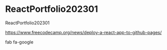 # ReactPortfolio202301
ReactPortfolio202301

https://www.freecodecamp.org/news/deploy-a-react-app-to-github-pages/

fab fa-google
